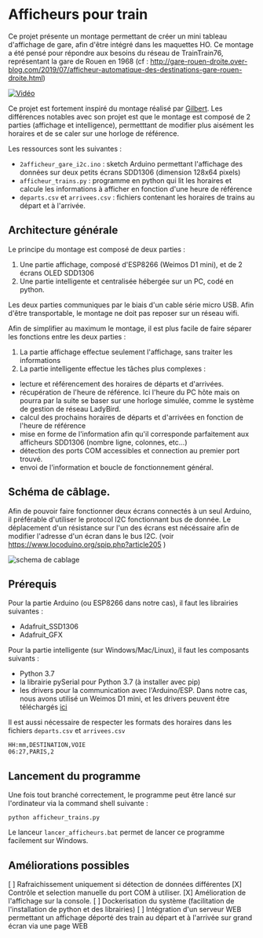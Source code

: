 # Afficheurs pour train

Ce projet présente un montage permettant de créer un mini tableau d'affichage de gare, afin d'être intégré dans les maquettes HO.
Ce montage a été pensé pour répondre aux besoins du réseau de TrainTrain76, représentant la gare de Rouen en 1968 (cf : http://gare-rouen-droite.over-blog.com/2019/07/afficheur-automatique-des-destinations-gare-rouen-droite.html)  

[![Vidéo](https://img.youtube.com/vi/AOTOA2RGIOY/0.jpg)](https://www.youtube.com/watch?v=AOTOA2RGIOY)

Ce projet est fortement inspiré du montage réalisé par [Gilbert](https://www.locoduino.org/spip.php?article205). 
Les différences notables avec son projet est que le montage est composé de 2 parties (affichage et intelligence), permetttant de modifier plus aisément les horaires et de se caler sur une horloge de référence.

Les ressources sont les suivantes :
- `2afficheur_gare_i2c.ino` : sketch Arduino permettant l'affichage des données sur deux petits écrans SDD1306 (dimension 128x64 pixels)
- `afficheur_trains.py` : programme en python qui lit les horaires et calcule les informations à afficher en fonction d'une heure de référence
- `departs.csv` et `arrivees.csv` : fichiers contenant les horaires de trains au départ et à l'arrivée.

## Architecture générale

Le principe du montage est composé de deux parties : 
1. Une partie affichage, composé d'ESP8266 (Weimos D1 mini), et de 2 écrans OLED SDD1306
2. Une partie intelligente et centralisée hébergée sur un PC, codé en python.

Les deux parties communiques par le biais d'un cable série micro USB. Afin d'être transportable, le montage ne doit pas reposer sur un réseau wifi.

Afin de simplifier au maximum le montage, il est plus facile de faire séparer les fonctions entre les deux parties : 
1. La partie affichage effectue seulement l'affichage, sans traiter les informations
2. La partie intelligente effectue les tâches plus complexes :
- lecture et référencement des horaires de départs et d'arrivées.
- récupération de l'heure de référence. Ici l'heure du PC hôte mais on pourra par la suite se baser sur une horloge simulée, comme le système de gestion de réseau LadyBird.
- calcul des prochains horaires de départs et d'arrivées en fonction de l'heure de référence
- mise en forme de l'information afin qu'il corresponde parfaitement aux afficheurs SDD1306 (nombre ligne, colonnes, etc...)
- détection des ports COM accessibles et connection au premier port trouvé.
- envoi de l'information et boucle de fonctionnement général.


## Schéma de câblage.

Afin de pouvoir faire fonctionner deux écrans connectés à un seul Arduino, il préférable d'utiliser le protocol I2C fonctionnant bus de donnée.
Le déplacement d'un résistance sur l'un des écrans est nécéssaire afin de modifier l'adresse d'un écran dans le bus I2C. (voir https://www.locoduino.org/spip.php?article205 )

![schema de cablage](https://www.locoduino.org/local/cache-vignettes/L610xH276/cablage_03-f01c7.jpg?1548598550)

## Prérequis

Pour la partie Arduino (ou ESP8266 dans notre cas), il faut les librairies suivantes :
- Adafruit_SSD1306
- Adafruit_GFX

Pour la partie intelligente (sur Windows/Mac/Linux), il faut les composants suivants :
- Python 3.7
- la librairie pySerial pour Python 3.7 (à installer avec pip)
- les drivers pour la communication avec l'Arduino/ESP. Dans notre cas, nous avons utilisé un Weimos D1 mini, et les drivers peuvent être téléchargés [ici](https://wiki.wemos.cc/downloads) 

Il est aussi nécessaire de respecter les formats des horaires dans les fichiers `departs.csv` et `arrivees.csv`
```
HH:mm,DESTINATION,VOIE
06:27,PARIS,2
```

## Lancement du programme
Une fois tout branché correctement, le programme peut être lancé sur l'ordinateur via la command shell suivante : 
```
python afficheur_trains.py 
```
Le lanceur `lancer_afficheurs.bat` permet de lancer ce programme facilement sur Windows.

## Améliorations possibles
[ ] Rafraichissement uniquement si détection de données différentes
[X] Contrôle et selection manuelle du port COM à utiliser.
[X] Amélioration de l'affichage sur la console.
[ ] Dockerisation du système (facilitation de l'installation de python et des librairies)
[ ] Intégration d'un serveur WEB permettant un affichage déporté des train au départ et à l'arrivée sur grand écran via une page WEB
